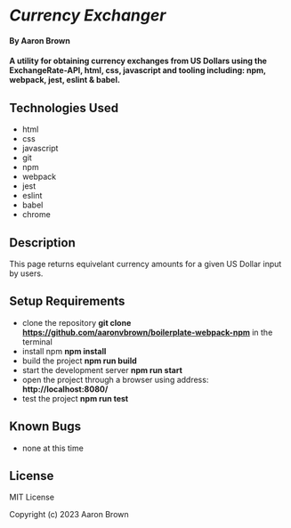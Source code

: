# _Currency Exchanger_

#### By **Aaron Brown**

#### A utility for obtaining currency exchanges from US Dollars using the ExchangeRate-API, html, css, javascript and tooling including: npm, webpack, jest, eslint & babel.

## Technologies Used

* html
* css
* javascript
* git
* npm
* webpack
* jest
* eslint
* babel
* chrome

## Description

This page returns equivelant currency amounts for a given US Dollar input by users.

## Setup Requirements

* clone the repository **git clone https://github.com/aaronvbrown/boilerplate-webpack-npm** in the terminal
* install npm **npm install**
* build the project **npm run build**
* start the development server **npm run start**
* open the project through a browser using address:  **http://localhost:8080/**
* test the project **npm run test**

## Known Bugs
* none at this time

## License
MIT License

Copyright (c) 2023 Aaron Brown
